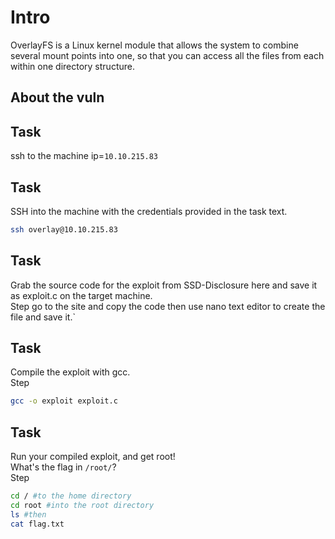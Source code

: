 # Intro

OverlayFS is a Linux kernel module that allows the system to combine several mount points into one, so that you can access all the files from each within one directory structure.  

## About the vuln

## Task
ssh to the machine
ip=`10.10.215.83`

## Task
SSH into the machine with the credentials provided in the task text.
```sh
ssh overlay@10.10.215.83
```
## Task
Grab the source code for the exploit from SSD-Disclosure here and save it as exploit.c on the target machine.  
Step go to the site and copy the code then use nano text editor to create the file and save it.`  

## Task
Compile the exploit with gcc.  
Step
```sh
gcc -o exploit exploit.c
```

## Task
Run your compiled exploit, and get root!  
What's the flag in `/root/`?  
Step
```sh
cd / #to the home directory
cd root #into the root directory
ls #then 
cat flag.txt 
```
